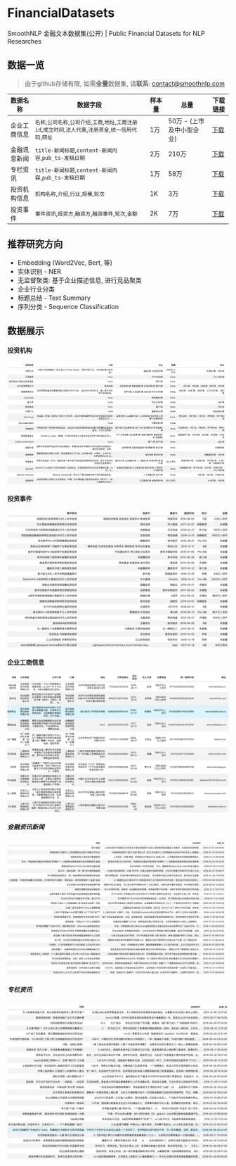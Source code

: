 # FinancialDatasets
SmoothNLP 金融文本数据集(公开) | Public Financial Datasets for NLP Researches 

## 数据一览
> 由于github存储有限, 如需**全量**数据集, 请**联系**: contact@smoothnlp.com

| 数据名称  | 数据字段 | 样本量 | 总量 |  下载链接 |
| ----- |  ------ | ----- | ----- | ----- |
| 企业工商信息 | `名称`,`公司名称`,`公司介绍`,`工商`,`地址`,`工商注册id`,`成立时间`,`法人代表`,`注册资金`,`统一信用代码`,`网址` | 1万 | 50万 - (上市及中小型企业) |[下载](https://github.com/smoothnlp/FinancialDatasets/blob/master/data/SmoothNLP%E5%B7%A5%E5%95%86%E6%95%B0%E6%8D%AE%E9%9B%86%E6%A0%B7%E6%9C%AC10K.xlsx) | 
| 金融讯息新闻 | `title-新闻标题`,`content-新闻内容`,`pub_ts-发稿日期` | 2万 | 210万 | [下载](https://github.com/smoothnlp/FinancialDatasets/blob/master/data/SmoothNLP%E4%B8%93%E6%A0%8F%E8%B5%84%E8%AE%AF%E6%95%B0%E6%8D%AE%E9%9B%86%E6%A0%B7%E6%9C%AC10k.xlsx) |
| 专栏资讯 | `title-新闻标题`,`content-新闻内容`,`pub_ts-发稿日期` | 1万 | 58万 | [下载](https://github.com/smoothnlp/FinancialDatasets/blob/master/data/SmoothNLP%E4%B8%93%E6%A0%8F%E8%B5%84%E8%AE%AF%E6%95%B0%E6%8D%AE%E9%9B%86%E6%A0%B7%E6%9C%AC10k.xlsx) |
| 投资机构信息 | `机构名称`,`介绍`,`行业`,`规模`,`轮次`| 1K | 3万 | [下载](https://github.com/smoothnlp/FinancialDatasets/blob/master/data/SmoothNLP%E6%8A%95%E8%B5%84%E7%BB%93%E6%9E%84%E6%95%B0%E6%8D%AE%E9%9B%86%E6%A0%B7%E6%9C%AC1k.xlsx) |
| 投资事件 | `事件资讯`,`投资方`,`融资方`,`融资事件`,`轮次`,`金额` | 2K | 7万 | [下载](https://github.com/smoothnlp/FinancialDatasets/blob/master/data/SmoothNLP%E6%8A%95%E8%B5%84%E4%BA%8B%E4%BB%B6%E6%95%B0%E6%8D%AE%E9%9B%86%E6%A0%B7%E6%9C%AC2k.xlsx) |

## 推荐研究方向
* Embedding (Word2Vec, Bert, 等)
* 实体识别 - NER
* 无监督聚类: 基于企业描述信息, 进行竞品聚类
* 企业行业分类
* 标题总结 - Text Summary
* 序列分类 - Sequence Classification

## 数据展示
#### 投资机构
![机构](/demo/%E6%8A%95%E8%B5%84%E6%9C%BA%E6%9E%84demo.png)
#### 投资事件
![投资事件](/demo/%E6%8A%95%E8%B5%84%E4%BA%8B%E4%BB%B6demo.png)

#### 企业工商信息
![工商](/demo/%E5%B7%A5%E5%95%86%E6%95%B0%E6%8D%AEdemo.png)
##### 金融资讯新闻
![新闻](/demo/%E9%87%91%E8%9E%8D%E6%96%B0%E9%97%BBdemo.png)
##### 专栏资讯
![专栏](/demo/%E4%B8%93%E6%A0%8F%E8%B5%84%E8%AE%AFdemo.png)


